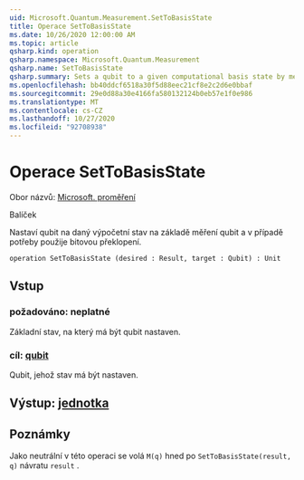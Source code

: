 ```yaml
---
uid: Microsoft.Quantum.Measurement.SetToBasisState
title: Operace SetToBasisState
ms.date: 10/26/2020 12:00:00 AM
ms.topic: article
qsharp.kind: operation
qsharp.namespace: Microsoft.Quantum.Measurement
qsharp.name: SetToBasisState
qsharp.summary: Sets a qubit to a given computational basis state by measuring the qubit and applying a bit flip if needed.
ms.openlocfilehash: bb40ddcf6518a30f5d88eec21cf8e2c2d6e0bbaf
ms.sourcegitcommit: 29e0d88a30e4166fa580132124b0eb57e1f0e986
ms.translationtype: MT
ms.contentlocale: cs-CZ
ms.lasthandoff: 10/27/2020
ms.locfileid: "92708938"
---
```

# <a name="settobasisstate-operation"></a>Operace SetToBasisState

Obor názvů: [Microsoft. proměření](xref:Microsoft.Quantum.Measurement)

Balíček [](https://nuget.org/packages/)


Nastaví qubit na daný výpočetní stav na základě měření qubit a v případě potřeby použije bitovou překlopení.

```qsharp
operation SetToBasisState (desired : Result, target : Qubit) : Unit
```


## <a name="input"></a>Vstup

### <a name="desired--__invalidresult__"></a>požadováno: __neplatné <Result>__

Základní stav, na který má být qubit nastaven.


### <a name="target--qubit"></a>cíl: [qubit](xref:microsoft.quantum.lang-ref.qubit)

Qubit, jehož stav má být nastaven.



## <a name="output--unit"></a>Výstup: [jednotka](xref:microsoft.quantum.lang-ref.unit)



## <a name="remarks"></a>Poznámky

Jako neutrální v této operaci se volá `M(q)` hned po `SetToBasisState(result, q)` návratu `result` .